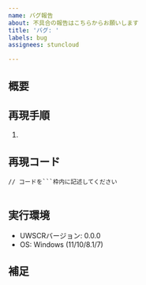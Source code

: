 ```yaml
---
name: バグ報告
about: 不具合の報告はこちらからお願いします
title: 'バグ: '
labels: bug
assignees: stuncloud

---
```


## 概要

<!-- 不具合の内容をここに記述してください -->

## 再現手順

<!-- 現象を再現させるための手順を記述してください -->
<!-- スクリプトの実行のみで再現する場合は不要です -->

1. 

## 再現コード

<!-- 実行することで現象が発生するコードがある場合はここに記述してください-->
<!-- 再現手順を補完するためのコードなどでも構いません -->

```stylus
// コードを```枠内に記述してください


```

## 実行環境

- UWSCRバージョン: 0.0.0
- OS: Windows (11/10/8.1/7)

<!-- BrowserControlの不具合であれば以下も記述してください -->
<!-- 
- ブラウザ情報
    - ブラウザ名
    - バージョン
-->

## 補足

<!-- その他の情報がある場合はここに記述してください -->
